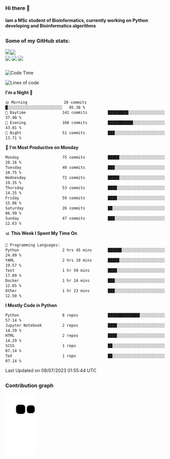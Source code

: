 ### Hi there 👋
#### Iam a MSc student of Bioinformatics, currently working on Python developing and Bioinformatics algorithms

##
### Some of my GitHub stats:

<div>
  <a href="https://github.com/AdrianoSilva19/AdrianoSilva19">
    <img heigth="180" align="left" src="https://github-readme-stats.vercel.app/api?username=AdrianoSilva19&count_private=true&include_all_comits=true&show_icons=true&theme=dracula" />
    <img heigth="180" align="center" src="https://github-readme-stats.vercel.app/api/top-langs/?username=AdrianoSilva19&langs_count=3&theme=dracula" />
  </a>
</div>

<div style="display:inline_block">
  <img align="center" heigth="30" width="30" src="https://cdn.jsdelivr.net/gh/devicons/devicon/icons/python/python-plain.svg" />
  <img align="center" heigth="30" width="30" src="https://cdn.jsdelivr.net/gh/devicons/devicon/icons/r/r-original.svg" />
  <img align="center" heigth="35" width="35" src="https://cdn.jsdelivr.net/gh/devicons/devicon/icons/neo4j/neo4j-original.svg" />
</div>

##

<!--START_SECTION:waka-->
![Code Time](http://img.shields.io/badge/Code%20Time-312%20hrs%2058%20mins-blue)

![Lines of code](https://img.shields.io/badge/From%20Hello%20World%20I%27ve%20Written-3.9%20million%20lines%20of%20code-blue)

**I'm a Night 🦉** 

```text
🌞 Morning                20 commits          █░░░░░░░░░░░░░░░░░░░░░░░░   05.38 % 
🌆 Daytime                141 commits         █████████░░░░░░░░░░░░░░░░   37.90 % 
🌃 Evening                160 commits         ███████████░░░░░░░░░░░░░░   43.01 % 
🌙 Night                  51 commits          ███░░░░░░░░░░░░░░░░░░░░░░   13.71 % 
```
📅 **I'm Most Productive on Monday** 

```text
Monday                   75 commits          █████░░░░░░░░░░░░░░░░░░░░   20.16 % 
Tuesday                  40 commits          ███░░░░░░░░░░░░░░░░░░░░░░   10.75 % 
Wednesday                72 commits          █████░░░░░░░░░░░░░░░░░░░░   19.35 % 
Thursday                 53 commits          ████░░░░░░░░░░░░░░░░░░░░░   14.25 % 
Friday                   59 commits          ████░░░░░░░░░░░░░░░░░░░░░   15.86 % 
Saturday                 26 commits          ██░░░░░░░░░░░░░░░░░░░░░░░   06.99 % 
Sunday                   47 commits          ███░░░░░░░░░░░░░░░░░░░░░░   12.63 % 
```


📊 **This Week I Spent My Time On** 

```text
💬 Programming Languages: 
Python                   2 hrs 45 mins       ██████░░░░░░░░░░░░░░░░░░░   24.89 % 
YAML                     2 hrs 10 mins       █████░░░░░░░░░░░░░░░░░░░░   19.57 % 
Text                     1 hr 59 mins        ████░░░░░░░░░░░░░░░░░░░░░   17.89 % 
Docker                   1 hr 24 mins        ███░░░░░░░░░░░░░░░░░░░░░░   12.65 % 
Other                    1 hr 23 mins        ███░░░░░░░░░░░░░░░░░░░░░░   12.50 % 
```

**I Mostly Code in Python** 

```text
Python                   8 repos             ██████████████░░░░░░░░░░░   57.14 % 
Jupyter Notebook         2 repos             ████░░░░░░░░░░░░░░░░░░░░░   14.29 % 
HTML                     2 repos             ████░░░░░░░░░░░░░░░░░░░░░   14.29 % 
SCSS                     1 repo              ██░░░░░░░░░░░░░░░░░░░░░░░   07.14 % 
TeX                      1 repo              ██░░░░░░░░░░░░░░░░░░░░░░░   07.14 % 
```




 Last Updated on 08/07/2023 01:55:44 UTC
<!--END_SECTION:waka-->

##

### Contribution graph

![snake svg](https://github.com/AdrianoSilva19/AdrianoSilva19/blob/output/github-contribution-grid-snake.svg)







<!--

Here are some ideas to get you started:

- 🔭 I’m currently working on ...
- 🌱 I’m currently learning ...
- 👯 I’m looking to collaborate on ...
- 🤔 I’m looking for help with ...
- 💬 Ask me about ...
- 📫 How to reach me: ...
- 😄 Pronouns: ...
- ⚡ Fun fact: ...
-->
